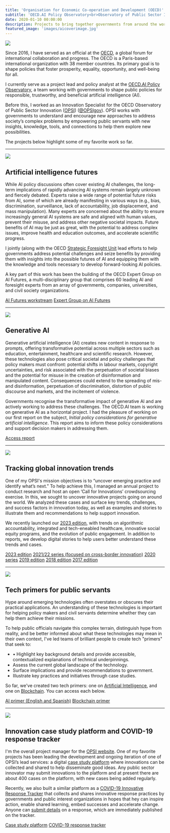 ```yaml
---
title: 'Organisation for Economic Co-operation and Development (OECD)'
subtitle: 'OECD.AI Policy Observatory<br>Observatory of Public Sector Innovation (OPSI)'
date: 2020-01-10 00:00:00
description: Projects to bring together governments from around the world and to work with them to understand apply new technologies and methods.
featured_image: 'images/aicoverimage.jpg'
---
```


![]({{site.baseurl}}/images/oecdlogo.png)

Since 2016, I have served as an official at the [OECD](https://oecd.org), a global forum for international collaboration and progress. The OECD is a Paris-based international organization with 38 member countries. Its primary goal is to shape policies that foster prosperity, equality, opportunity, and well-being for all.

I currently serve as a project lead and policy analyst at the [OECD.AI Policy Observatory](https://oecd.ai), a team working with governments to shape public policies for responsible, trustworthy, and beneficial artificial intelligence (AI).

Before this, I worked as an Innovation Specialist for the OECD Observatory of Public Sector Innovation ([OPSI](https://oecd-opsi.org)) ([@OPSIgov](https://twitter.com/OPSIgov)). OPSI works with governments to understand and encourage new approaches to address society’s complex problems by empowering public servants with new insights, knowledge, tools, and connections to help them explore new possibilities. 

The projects below highlight some of my favorite work so far.

---

![]({{site.baseurl}}/images/oecd-ai-logo.png)

## Artificial intelligence futures
While AI policy discussions often cover existing AI challenges, the long-term implications of rapidly advancing AI systems remain largely unknown and fiercely debated. Experts raise a wide range of potential future risks from AI, some of which are already manifesting in various ways (e.g., bias, discrimination, surveillance, lack of accountability, job displacement, and mass manipulation). Many experts are concerned about the ability to ensure increasingly general AI systems are safe and aligned with human values, prevent their misuse, and address other negative societal impacts. Future benefits of AI may be just as great, with the potential to address complex issues, improve health and education outcomes, and accelerate scientific progress. 

I jointly (along with the OECD [Strategic Foresight Unit](https://www.oecd.org/strategic-foresight/) lead efforts to help governments address potential challenges and seize benefits by providing them with insights into the possible futures of AI and equipping them with the knowledge and tools necessary to develop forward-looking AI policies. 

A key part of this work has been the building of the OECD Expert Group on AI Futures, a multi-disciplinary group that comprises 60 leading AI and foresight experts from an array of governments, companies, universities, and civil society organizations. 

<a href="https://oecd.ai/en/network-of-experts/ai-futures" class="button button--large">AI Futures workstream</a> <a href="https://oecd.ai/en/network-of-experts/ai-futures/experts" class="button button--large">Expert Group on AI Futures</a> 

---

![]({{site.baseurl}}/images/genai-report.png)

## Generative AI
Generative artificial intelligence (AI) creates new content in response to prompts, offering transformative potential across multiple sectors such as education, entertainment, healthcare and scientific research. However, these technologies also pose critical societal and policy challenges that policy makers must confront: potential shifts in labour markets, copyright uncertainties, and risk associated with the perpetuation of societal biases and the potential for misuse in the creation of disinformation and manipulated content. Consequences could extend to the spreading of mis- and disinformation, perpetuation of discrimination, distortion of public discourse and markets, and the incitement of violence. 

Governments recognise the transformative impact of generative AI and are actively working to address these challenges. The OECD.AI team is working on generative AI as a horizontal project. I had the pleasure of working on our first report on the subject, _Initial policy considerations for generative artificial intelligence_. This report aims to inform these policy considerations and support decision makers in addressing them.

<a href="https://www.oecd.org/publications/initial-policy-considerations-for-generative-artificial-intelligence-fae2d1e6-en.htm" class="button button--large">Access report</a> 

---

![]({{site.baseurl}}/images/trends23reportb.png)

## Tracking global innovation trends

One of my OPSI's mission objectives is to “uncover emerging practice and identify what’s next.” To help achieve this, I managed an annual project to conduct research and host an open ‘Call for Innovations’ crowdsourcing exercise. In this, we sought to uncover innovative projects going on around the world. We analyzed these cases and surface key trends, challenges, and success factors in innovation today, as well as examples and stories to illustrate them and recommendations to help support innovation.

We recently launched our [2023 edition](https://oe.cd/trends2023), with trends on algorithmic accountability, integrated and tech-eneabled healthcare, innovative social equity programs, and the evolution of public engagement. In addition to reports, we develop digital stories to help users better understand these trends and cases. 

<a href="https://oe.cd/trends2023" class="button button--large">2023 edition</a> <a href="https://cross-border.oecd-opsi.org" class="button button--large">2021/22 series (focused on cross-border innovation)</a> <a href="https://trends.oecd-opsi.org" class="button button--large">2020 series</a> <a href="https://trends2019.oecd-opsi.org" class="button button--large">2019 edition</a> <a href="http://www.oecd.org/gov/innovative-government/innovation2018.htm" class="button button--large">2018 edition</a> <a href="http://www.oecd.org/gov/innovative-government/embracing-innovation-in-government-global-trends.htm" class="button button--large">2017 edition</a>

---

![]({{site.baseurl}}/images/aiprimer.png)

## Tech primers for public servants

Hype around emerging technologies often overstates or obscures their practical applications. An understanding of these technologies is important for helping policy makers and civil servants determine whether they can help them achieve their missions.

To help public officials navigate this complex terrain, distinguish hype from reality, and be better informed about what these technologies may mean in their own context, I've led teams of brilliant people to create tech "primers" that seek to: 
* •	Highlight key background details and provide accessible, contextualized explanations of technical underpinnings.
* Assess the current global landscape of the technology.
* Surface implications and provide recommendations to government.
* Illustrate key practices and initiatives through case studies.

So far, we've created two tech primers: one on [Artificial Intelligence](https://oecd-opsi.org/ai-primer-blog/), and one on [Blockchain](https://oecd-opsi.org/new-opsi-guide-to-blockchain-in-the-public-sector/). You can access each below.

<a href="https://oe.cd/helloworld" class="button button--large">AI primer (English and Spanish)</a> <a href="https://oecd-opsi.org/new-opsi-guide-to-blockchain-in-the-public-sector" class="button button--large">Blockchain primer</a> 

---

![]({{site.baseurl}}/images/casestudyplatform.png)

## Innovation case study platform and COVID-19 response tracker

I'm the overall project manager for the [OPSI website](https://oecd-opsi.org). One of my favorite projects has been leading the development and ongoing iteration of one of OPSI’s lead services: a digital [case study platform](https://oecd-opsi.org/innovations) where innovations can be collected and shared to help disseminate good ideas. Any public sector innovator may submit innovations to the platform and at present there are about 400 cases on the platform, with new cases being added regularly.

Recently, we also built a similar platform as a [COVID-19 Innovative Response Tracker](https://oecd-opsi.org/covid-response) that collects and shares innovative response practices by governments and public interest organizations in hopes that hey can inspire action, enable shared learning, embed
successes and accelerate change. Anyone can [submit details](https://oecd-opsi.org/covid-response-form) on a response, which are immediately published on the tracker. 

<a href="https://oecd-opsi.org/innovations" class="button button--large">Case study platform</a> <a href="https://oecd-opsi.org/covid-response" class="button button--large">COVID-19 response tracker</a> 
